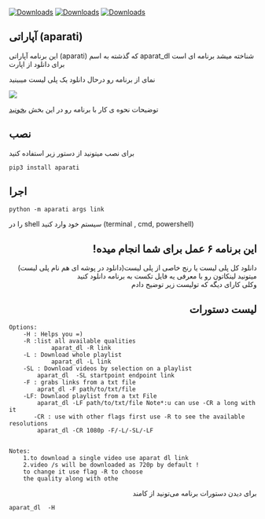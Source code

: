 [![Downloads](https://pepy.tech/badge/aparat-dl)](https://pepy.tech/project/aparat-dl) [![Downloads](https://pepy.tech/badge/aparat-dl/month)](https://pepy.tech/project/aparat-dl/month) [![Downloads](https://pepy.tech/badge/aparat-dl/week)](https://pepy.tech/project/aparat-dl/week)

## آپاراتی (aparati)

این برنامه آپاراتی (aparati) که گذشته به اسم aparat_dl شناخته میشد برنامه ای است برای دانلود از اپارت

نمای از برنامه رو درحال دانلود یک پلی لیست میبینید


![](Screenshot_20220807_223132.png)
<p>توضیحات نحوه ی کار با برنامه رو در این بخش
<a href="#here">
بخونید</a>
</p>

## نصب

برای نصب میتونید از دستور زیر استفاده کنید

```
pip3 install aparati
```

## اجرا

```
python -m aparati args link
```

را در shell سیستم خود وارد کنید (terminal , cmd, powershell)

<h2 dir = "auto" id="here"> این برنامه ۶ عمل برای شما انجام میده!</h2>

<p align="right">
دانلود کل پلی لیست  یا  رنج خاصی از پلی لیست(دانلود در پوشه ای هم نام پلی لیست) 
</br>
میتونید لینکاتون رو با معرفی یه فایل تکست به برنامه دانلود کنید 
</br>
وکلی کارای دیگه که تولیست زیر توضیح دادم 
<h2 align="right" >لیست دستورات</h2>
<p>

```
Options:
	-H : Helps you =)
	-R :list all available qualities
	        aparat_dl -R link
	-L : Download whole playlist
	        aparat_dl -L link
	-SL : Download videos by selection on a playlist
		aparat_dl  -SL startpoint endpoint link
	-F : grabs links from a txt file
		aprat_dl -F path/to/txt/file
	-LF: Downlaod playlist from a txt File
		aparat_dl -LF path/to/txt/file Note*:u can use -CR a long with it
       -CR : use with other flags first use -R to see the available resolutions
		aparat_dl -CR 1080p -F/-L/-SL/-LF


Notes:
	1.to download a single video use aparat dl link
	2.video /s will be downloaded as 720p by default !
	to change it use flag -R to choose
	the quality along with othe
```

<p align="right">
برای دیدن دستورات برنامه می‌تونید از کامند
</br>

```
aparat_dl  -H
```
